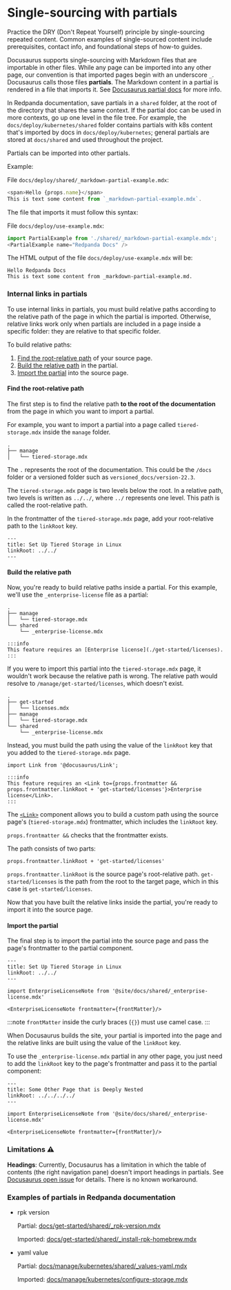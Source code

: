 # Single-sourcing with partials

Practice the DRY (Don't Repeat Yourself) principle by single-sourcing repeated content. Common examples of single-sourced content include prerequisites, contact info, and foundational steps of how-to guides.

Docusaurus supports single-sourcing with Markdown files that are importable in other files. While any page can be imported into any other page, our convention is that imported pages begin with an underscore `_`. Docusaurus calls those files **partials**. The Markdown content in a partial is rendered in a file that imports it. See [Docusaurus partial docs](https://docusaurus.io/docs/markdown-features/react#importing-markdown) for more info.

In Redpanda documentation, save partials in a `shared` folder, at the root of the directory that shares the same context. If the partial doc can be used in more contexts, go up one level in the file tree. For example, the `docs/deploy/kubernetes/shared` folder contains partials with k8s content that's imported by docs in `docs/deploy/kubernetes`; general partials are stored at `docs/shared` and used throughout the project.

Partials can be imported into other partials.

Example:

File `docs/deploy/shared/_markdown-partial-example.mdx`:

```javascript
<span>Hello {props.name}</span>
This is text some content from `_markdown-partial-example.mdx`.
```

The file that imports it must follow this syntax:

File `docs/deploy/use-example.mdx`:

```javascript
import PartialExample from './shared/_markdown-partial-example.mdx';
<PartialExample name="Redpanda Docs" />
```

The HTML output of the file `docs/deploy/use-example.mdx` will be:

```
Hello Redpanda Docs
This is text some content from _markdown-partial-example.md.
```

### Internal links in partials

To use internal links in partials, you must build relative paths according to the relative path of the page in which the partial is imported. Otherwise, relative links work only when partials are included in a page inside a specific folder: they are relative to that specific folder.

To build relative paths:

1. [Find the root-relative path](#find-the-root-relative-path) of your source page.
2. [Build the relative path](#build-the-relative-path) in the partial.
3. [Import the partial](#import-the-partial) into the source page.

#### Find the root-relative path

The first step is to find the relative path **to the root of the documentation** from the page in which you want to import a partial.

For example, you want to import a partial into a page called `tiered-storage.mdx` inside the `manage` folder.

```
.
├── manage
│   └── tiered-storage.mdx
```

The `.` represents the root of the documentation. This could be the `/docs` folder 
or a versioned folder such as `versioned_docs/version-22.3`.

The `tiered-storage.mdx` page is two levels below the root. In a relative path, two levels is written as `../../`, 
where `../` represents one level. This path is called the root-relative path.

In the frontmatter of the `tiered-storage.mdx` page, add your root-relative path to the `linkRoot` key.

```
---
title: Set Up Tiered Storage in Linux
linkRoot: ../../
---
```

#### Build the relative path

Now, you're ready to build relative paths inside a partial. For this example, we'll use the `_enterprise-license` file as a partial:

```
.
├── manage
│   └── tiered-storage.mdx
└── shared
    └── _enterprise-license.mdx
```


```mdx
:::info
This feature requires an [Enterprise license](./get-started/licenses).
:::
```

If you were to import this partial into the `tiered-storage.mdx` page, it wouldn't work because the relative path is wrong. The relative path would resolve to `/manage/get-started/licenses`, which doesn't exist.

```
.
├── get-started
│   └── licenses.mdx
├── manage
│   └── tiered-storage.mdx
└── shared
    └── _enterprise-license.mdx
```

Instead, you must build the path using the value of the `linkRoot` key that you added to the `tiered-storage.mdx` page.

```
import Link from '@docusaurus/Link';

:::info
This feature requires an <Link to={props.frontmatter && props.frontmatter.linkRoot + 'get-started/licenses'}>Enterprise license</Link>.
:::
```

The [`<Link>`](https://docusaurus.io/docs/docusaurus-core#link) component allows you to build a custom path using the source page's (`tiered-storage.mdx`) frontmatter, which includes the `linkRoot` key.

`props.frontmatter &&` checks that the frontmatter exists.

The path consists of two parts:

`props.frontmatter.linkRoot + 'get-started/licenses'`

`props.frontmatter.linkRoot` is the source page's root-relative path. `get-started/licenses` is the path from the root to the target page, which in this case is `get-started/licenses`.

Now that you have built the relative links inside the partial, you're ready to import it into the source page.

#### Import the partial

The final step is to import the partial into the source page and pass the page's frontmatter to the partial component.

```
---
title: Set Up Tiered Storage in Linux
linkRoot: ../../
---

import EnterpriseLicenseNote from '@site/docs/shared/_enterprise-license.mdx'

<EnterpriseLicenseNote frontmatter={frontMatter}/>
```

:::note
`frontMatter` inside the curly braces (`{}`) must use camel case.
:::

When Docusaurus builds the site, your partial is imported into the page and the relative links are built using the value of the `linkRoot` key.

To use the `_enterprise-license.mdx` partial in any other page, you just need to add the `linkRoot` key to the page's frontmatter and pass it to the partial component:

```
---
title: Some Other Page that is Deeply Nested
linkRoot: ../../../../
---

import EnterpriseLicenseNote from '@site/docs/shared/_enterprise-license.mdx'

<EnterpriseLicenseNote frontmatter={frontMatter}/>
```

### Limitations :warning:

**Headings**: Currently, Docusaurus has a limitation in which the table of contents (the right navigation pane) doesn't import headings in partials. See [Docusaurus open issue](https://github.com/facebook/docusaurus/issues/3915) for details. There is no known workaround.
 
### Examples of partials in Redpanda documentation

- rpk version

    Partial: [docs/get-started/shared/_rpk-version.mdx](https://github.com/redpanda-data/documentation/blob/dev/docs/get-started/shared/_rpk-version.mdx)

    Imported: [docs/get-started/shared/_install-rpk-homebrew.mdx](https://github.com/redpanda-data/documentation/blob/dev/docs/get-started/shared/_install-rpk-homebrew.mdx)

- yaml value
 
    Partial: [docs/manage/kubernetes/shared/_values-yaml.mdx](https://github.com/redpanda-data/documentation/blob/dev/docs/manage/kubernetes/shared/_values-yaml.mdx)

    Imported: [docs/manage/kubernetes/configure-storage.mdx](https://github.com/redpanda-data/documentation/blob/dev/docs/manage/kubernetes/configure-storage.mdx)